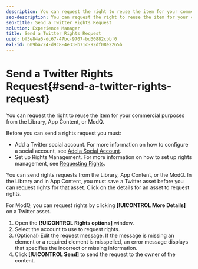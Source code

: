 ```yaml
---
description: You can request the right to reuse the item for your commercial purposes from the Library, App Content, or ModQ.
seo-description: You can request the right to reuse the item for your commercial purposes from the Library, App Content, or ModQ.
seo-title: Send a Twitter Rights Request
solution: Experience Manager
title: Send a Twitter Rights Request
uuid: bf3e84a6-dc67-47bc-9707-bd30882cbbf0
exl-id: 609ba724-d9c8-4e33-b71c-92df08e2265b
---
```

# Send a Twitter Rights Request{#send-a-twitter-rights-request}

You can request the right to reuse the item for your commercial purposes from the Library, App Content, or ModQ.

 Before you can send a rights request you must:

* Add a Twitter social account. For more information on how to configure a social account, see [Add a Social Account](../c-users-creating-accounts-with-studio-access/t-configure-social-accout-instagram/t-configure-social-accout-instagram.md#t_configure_social_accout_instagram).
* Set up Rights Management. For more information on how to set up rights management, see [Requesting Rights](../c-how-requesting-rights-works/c-how-requesting-rights-works.md#c_how_requesting_rights_works).

You can send rights requests from the Library, App Content, or the ModQ. In the Library and in App Content, you must save a Twitter asset before you can request rights for that asset. Click on the details for an asset to request rights.

For ModQ, you can request rights by clicking **[!UICONTROL More Details]** on a Twitter asset.

1. Open the **[!UICONTROL Rights options]** window.
1. Select the account to use to request rights.
1. (Optional) Edit the request message. If the message is missing an element or a required element is misspelled, an error message displays that specifies the incorrect or missing information.
1. Click **[!UICONTROL Send]** to send the request to the owner of the content.
